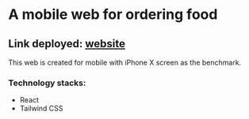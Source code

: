 # A mobile web for ordering food

## Link deployed: [website](https://kulinaclone.netlify.app)

This web is created for mobile with iPhone X screen as the benchmark.

### Technology stacks:
- React
- Tailwind CSS
